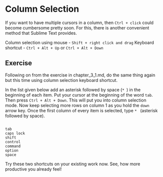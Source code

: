 Column Selection
=================

If you want to have multiple cursors in a column, then `Ctrl + click` could
become cumbersome pretty soon. For this, there is another convenient method
that Sublime Text provides.

Column selection using mouse - `Shift + right click and drag`
Keyboard shortcut - `Ctrl + Alt + Up` or `Ctrl + Alt + Down`

Exercise
---------

Following on from the exercise in chapter_3_1.md, do the same thing again but
this time using column selection keyboard shortcut.

In the list given below add an asterisk followed by space (`* `) in the
beginning of each item. Put your cursor at the beginning of the word `tab`.
Then press `Ctrl + Alt + Down`. This will put you into column selection mode.
Now keep selecting more rows on column 1 as you hold the `down` arrow key.
Once the first column of every item is selected, type `* ` (asterisk followed
by space).  

```

tab
caps lock
shift
control
command
option
space

```

Try these two shortcuts on your existing work now. See, how more productive you
already feel!